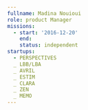 ```yaml
---
fullname: Madina Nouioui
role: product Manager  
missions:
  - start: '2016-12-20'
    end:
    status: independent
startups:
  - PERSPECTIVES
  _ LBB/LBA
  _ AVRIL 
  _ ESTIM
  _ CLARA 
  _ ZEN 
  _ MEMO
---
```

